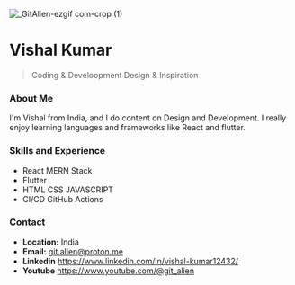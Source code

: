 
![_GitAlien-ezgif com-crop (1)](https://github.com/user-attachments/assets/9f25d3bb-ede4-4a55-98f4-2292027d230b)

# Vishal Kumar

> Coding & Develoopment
> Design & Inspiration  

### About Me
I'm Vishal from India, and I do content on Design and Development. I really enjoy learning languages and frameworks like React and flutter.

### Skills and Experience
- React MERN Stack
- Flutter
- HTML CSS JAVASCRIPT
- CI/CD GitHub Actions



### Contact
- **Location:** India
- **Email:** git.alien@proton.me
- **Linkedin** https://www.linkedin.com/in/vishal-kumar12432/
- **Youtube** https://www.youtube.com/@git_alien
  
